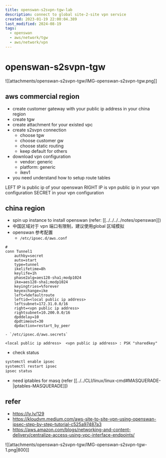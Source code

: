 ```yaml
---
title: openswan-s2svpn-tgw-lab
description: connect to global site-2-site vpn service
created: 2023-01-19 22:00:04.389
last_modified: 2024-08-19
tags:
  - openswan
  - aws/network/tgw
  - aws/network/vpn
---
```


# openswan-s2svpn-tgw

![[attachments/openswan-s2svpn-tgw/IMG-openswan-s2svpn-tgw.png]]

## aws commercial region
- create customer gateway with your public ip address in your china region
- create tgw
- create attachment for your existed vpc
- create s2svpn connection
    - choose tgw
    - choose customer gw
    - choose static routing
    - keep default for others 
- download vpn configuration
    - vendor: generic
    - platform: generic
    - ikev1
- you need understand how to setup route tables

LEFT IP is public ip of your openswan
RIGHT IP is vpn public ip in your vpn configuration
SECRET in your vpn configuration

## china region
- spin up instance to install openswan (refer: [[../../../../notes/openswan]])
- 中国区域对于 vpn 端口有限制，建议使用global 区域模拟
- openswan 参考配置
    - `/etc/ipsec.d/aws.conf`
```
#
conn Tunnel1
    authby=secret
    auto=start
    type=tunnel
    ikelifetime=8h
    keylife=1h
    phase2alg=aes128-sha1;modp1024
    ike=aes128-sha1;modp1024
    keyingtries=%forever
    keyexchange=ike
    left=%defaultroute
    leftid=<local public ip address>
    leftsubnet=172.31.0.0/16
    right=<vpn public ip address>
    rightsubnet=10.200.0.0/16
    dpddelay=10
    dpdtimeout=30
    dpdaction=restart_by_peer
```
    - `/etc/ipsec.d/aws.secrets`
```
<local public ip address>  <vpn public ip address> : PSK "sharedkey"
```

- check status 
```sh
systemctl enable ipsec
systemctl restart ipsec
ipsec status
```
- need iptables for masq (refer [[../../CLI/linux/linux-cmd#MASQUERADE-|iptables-MASQUERADE]])

## refer
- https://ly.lv/129
- https://kloudvm.medium.com/aws-site-to-site-vpn-using-openswan-ipsec-step-by-step-tutorial-c525a97487a3
- https://aws.amazon.com/blogs/networking-and-content-delivery/centralize-access-using-vpc-interface-endpoints/

![[attachments/openswan-s2svpn-tgw/IMG-openswan-s2svpn-tgw-1.png|800]]


